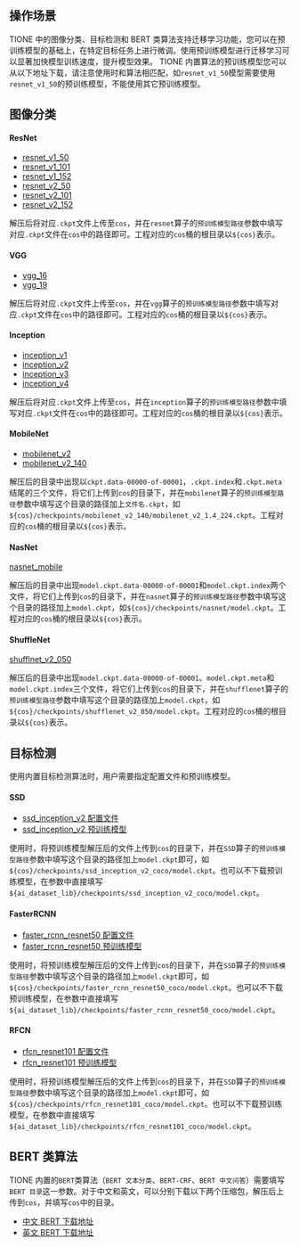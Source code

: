 ## 操作场景
TIONE 中的图像分类、目标检测和 BERT 类算法支持迁移学习功能，您可以在预训练模型的基础上，在特定目标任务上进行微调。使用预训练模型进行迁移学习可以显著加快模型训练速度，提升模型效果。
TIONE 内置算法的预训练模型您可以从以下地址下载，请注意使用时和算法相匹配，如`resnet_v1_50`模型需要使用`resnet_v1_50`的预训练模型，不能使用其它预训练模型。



## 图像分类

#### ResNet
- [resnet_v1_50](https://coronet-1256322946.cos.ap-chengdu.myqcloud.com/pretrain/tf/cv/classification/resnet/resnet_v1_50.ckpt)
- [resnet_v1_101](https://coronet-1256322946.cos.ap-chengdu.myqcloud.com/pretrain/tf/cv/classification/resnet/resnet_v1_101.ckpt)
- [resnet_v1_152](https://coronet-1256322946.cos.ap-chengdu.myqcloud.com/pretrain/tf/cv/classification/resnet/resnet_v1_152.ckpt)
- [resnet_v2_50](https://coronet-1256322946.cos.ap-chengdu.myqcloud.com/pretrain/tf/cv/classification/resnet/resnet_v2_50.ckpt)
- [resnet_v2_101](https://coronet-1256322946.cos.ap-chengdu.myqcloud.com/pretrain/tf/cv/classification/resnet/resnet_v2_101.ckpt)
- [resnet_v2_152](https://coronet-1256322946.cos.ap-chengdu.myqcloud.com/pretrain/tf/cv/classification/resnet/resnet_v2_152.ckpt)

解压后将对应`.ckpt`文件上传至`cos`，并在`resnet`算子的`预训练模型路径`参数中填写对应`.ckpt`文件在`cos`中的路径即可。工程对应的`cos`桶的根目录以`${cos}`表示。

#### VGG

- [vgg_16](https://coronet-1256322946.cos.ap-chengdu.myqcloud.com/pretrain/tf/cv/classification/vgg/vgg_16.ckpt)
- [vgg_19](https://coronet-1256322946.cos.ap-chengdu.myqcloud.com/pretrain/tf/cv/classification/vgg/vgg_19.ckpt)

解压后将对应`.ckpt`文件上传至`cos`，并在`vgg`算子的`预训练模型路径`参数中填写对应`.ckpt`文件在`cos`中的路径即可。工程对应的`cos`桶的根目录以`${cos}`表示。

#### Inception

- [inception_v1](https://coronet-1256322946.cos.ap-chengdu.myqcloud.com/pretrain/tf/cv/classification/inception/inception_v1.ckpt)
- [inception_v2](https://coronet-1256322946.cos.ap-chengdu.myqcloud.com/pretrain/tf/cv/classification/inception/inception_v2.ckpt)
- [inception_v3](https://coronet-1256322946.cos.ap-chengdu.myqcloud.com/pretrain/tf/cv/classification/inception/inception_v3.ckpt)
- [inception_v4](https://coronet-1256322946.cos.ap-chengdu.myqcloud.com/pretrain/tf/cv/classification/inception/inception_v4.ckpt)

解压后将对应`.ckpt`文件上传至`cos`，并在`inception`算子的`预训练模型路径`参数中填写对应`.ckpt`文件在`cos`中的路径即可。工程对应的`cos`桶的根目录以`${cos}`表示。

#### MobileNet

- [mobilenet_v2](https://coronet-1256322946.cos.ap-chengdu.myqcloud.com/pretrain/tf/cv/classification/mobilenet_v2/mobilenet_v2_1.0_224.tgz)
- [mobilenet_v2_140](https://coronet-1256322946.cos.ap-chengdu.myqcloud.com/pretrain/tf/cv/classification/mobilenet_v2/mobilenet_v2_1.4_224.tgz)

解压后的目录中出现以`ckpt.data-00000-of-00001`，`.ckpt.index`和`.ckpt.meta`结尾的三个文件，将它们上传到`cos`的目录下，并在`mobilenet`算子的`预训练模型路径`参数中填写这个目录的路径加上`文件名.ckpt`，如`${cos}/checkpoints/mobilenet_v2_140/mobilenet_v2_1.4_224.ckpt`。工程对应的`cos`桶的根目录以`${cos}`表示。

#### NasNet
[nasnet_mobile](https://coronet-1256322946.cos.ap-chengdu.myqcloud.com/pretrain/tf/cv/classification/nasnet/nasnet-a_mobile_04_10_2017.tar.gz)

解压后的目录中出现`model.ckpt.data-00000-of-00001`和`model.ckpt.index`两个文件，将它们上传到`cos`的目录下，并在`nasnet`算子的`预训练模型路径`参数中填写这个目录的路径加上`model.ckpt`，如`${cos}/checkpoints/nasnet/model.ckpt`。工程对应的`cos`桶的根目录以`${cos}`表示。

#### ShuffleNet
[shufflnet_v2_050](https://coronet-1256322946.cos.ap-chengdu.myqcloud.com/pretrain/tf/cv/classification/shufflenet/shufflenet_v2_0.5x.tar.gz)

解压后的目录中出现`model.ckpt.data-00000-of-00001`、`model.ckpt.meta`和`model.ckpt.index`三个文件，将它们上传到`cos`的目录下，并在`shufflenet`算子的`预训练模型路径`参数中填写这个目录的路径加上`model.ckpt`，如`${cos}/checkpoints/shufflenet_v2_050/model.ckpt`。工程对应的`cos`桶的根目录以`${cos}`表示。



## 目标检测

使用内置目标检测算法时，用户需要指定配置文件和预训练模型。

#### SSD

- [ssd_inception_v2 配置文件](https://coronet-1256322946.cos.ap-chengdu.myqcloud.com/configs/tione/ssd_inception_v2_pets.config)
- [ssd_inception_v2 预训练模型](https://coronet-1256322946.cos.ap-chengdu.myqcloud.com/pretrain/tf/cv/detection/ssd_inception_v2_coco_2018_01_28.tar.gz)

使用时，将预训练模型解压后的文件上传到`cos`的目录下，并在`SSD`算子的`预训练模型路径`参数中填写这个目录的路径加上`model.ckpt`即可，如`${cos}/checkpoints/ssd_inception_v2_coco/model.ckpt`。也可以不下载预训练模型，在参数中直接填写`${ai_dataset_lib}/checkpoints/ssd_inception_v2_coco/model.ckpt`。

#### FasterRCNN

- [faster_rcnn_resnet50 配置文件](https://coronet-1256322946.cos.ap-chengdu.myqcloud.com/configs/tione/faster_rcnn_resnet50_pets.config)
- [faster_rcnn_resnet50 预训练模型](https://coronet-1256322946.cos.ap-chengdu.myqcloud.com/pretrain/tf/cv/detection/faster_rcnn_resnet50_coco_2018_01_28.tar.gz)

使用时，将预训练模型解压后的文件上传到`cos`的目录下，并在`SSD`算子的`预训练模型路径`参数中填写这个目录的路径加上`model.ckpt`即可，如`${cos}/checkpoints/faster_rcnn_resnet50_coco/model.ckpt`。也可以不下载预训练模型，在参数中直接填写`${ai_dataset_lib}/checkpoints/faster_rcnn_resnet50_coco/model.ckpt`。


#### RFCN

- [rfcn_resnet101 配置文件](https://coronet-1256322946.cos.ap-chengdu.myqcloud.com/configs/tione/rfcn_resnet101_pets.config)
- [rfcn_resnet101 预训练模型](https://coronet-1256322946.cos.ap-chengdu.myqcloud.com/pretrain/tf/cv/detection/rfcn_resnet101_coco_2018_01_28.tar.gz)

使用时，将预训练模型解压后的文件上传到`cos`的目录下，并在`SSD`算子的`预训练模型路径`参数中填写这个目录的路径加上`model.ckpt`即可，如`${cos}/checkpoints/rfcn_resnet101_coco/model.ckpt`。也可以不下载预训练模型，在参数中直接填写`${ai_dataset_lib}/checkpoints/rfcn_resnet101_coco/model.ckpt`。



## BERT 类算法
TIONE 内置的`BERT`类算法（`BERT 文本分类`、`BERT-CRF`、`BERT 中文问答`）需要填写`BERT 目录`这一参数。对于中文和英文，可以分别下载以下两个压缩包，解压后上传到`cos`，并填写`cos`中的目录。

- [中文 BERT 下载地址](https://coronet-1256322946.cos.ap-chengdu.myqcloud.com/pretrain/tf/nlp/bert/chinese_L-12_H-768_A-12.zip)
- [英文 BERT 下载地址](https://coronet-1256322946.cos.ap-chengdu.myqcloud.com/pretrain/tf/nlp/bert/uncased_L-12_H-768_A-12.zip)

